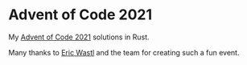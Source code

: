 # Advent of Code 2021

My [Advent of Code 2021](https://adventofcode.com/) solutions in Rust.

Many thanks to [Eric Wastl](http://was.tl/) and the team for creating such a fun event.